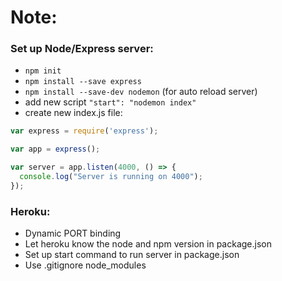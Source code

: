 # Note:
### Set up Node/Express server:
- `npm init`
- `npm install --save express`
- `npm install --save-dev nodemon` (for auto reload server)
- add new script `"start": "nodemon index"`
- create new index.js file:

```javascript
var express = require('express');

var app = express();

var server = app.listen(4000, () => {
  console.log("Server is running on 4000");
});
```

### Heroku:
- Dynamic PORT binding
- Let heroku know the node and npm version in package.json
- Set up start command to run server in package.json
- Use .gitignore node_modules
